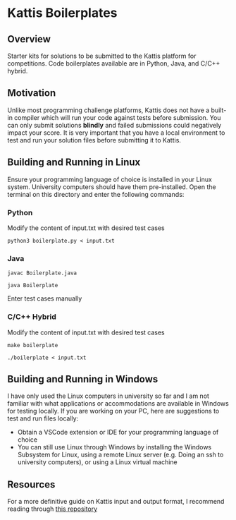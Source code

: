 # Kattis Boilerplates
## Overview
Starter kits for solutions to be submitted to the Kattis platform for competitions. Code boilerplates available are in Python, Java, and C/C++ hybrid.

## Motivation
Unlike most programming challenge platforms, Kattis does not have a built-in compiler which will run your code against tests before submission. You can only submit solutions **blindly** and failed submissions could negatively impact your score. It is very important that you have a local environment to test and run your solution files before submitting it to Kattis.

## Building and Running in Linux
Ensure your programming language of choice is installed in your Linux system. University computers should have them pre-installed. Open the terminal on this directory and enter the following commands: 

### Python
Modify the content of input.txt with desired test cases 

`python3 boilerplate.py < input.txt`


### Java
`javac Boilerplate.java` 

`java Boilerplate` 

Enter test cases manually


### C/C++ Hybrid
Modify the content of input.txt with desired test cases 

`make boilerplate` 

`./boilerplate < input.txt`


## Building and Running in Windows
I have only used the Linux computers in university so far and I am not familiar with what applications or accommodations are available in Windows for testing locally. If you are working on your PC, here are suggestions to test and run files locally:
- Obtain a VSCode extension or IDE for your programming language of choice
- You can still use Linux through Windows by installing the Windows Subsystem for Linux, using a remote Linux server (e.g. Doing an ssh to university computers), or using a Linux virtual machine  

## Resources
For a more definitive guide on Kattis input and output format, I recommend reading through [this repository](https://github.com/mwermelinger/kattis-guide/blob/master/input.md)
